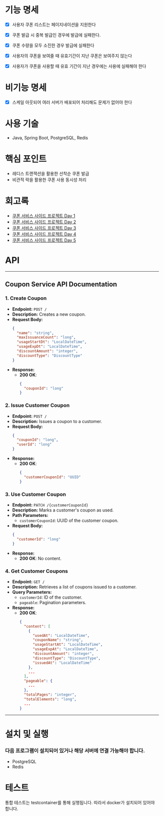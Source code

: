 # 기능 명세
- [x] 사용자 쿠폰 리스트는 페이지네이션을 지원한다
- [x] 쿠폰 발급 시 중복 발급인 경우에 발급에 실패한다.
- [x] 쿠폰 수량을 모두 소진한 경우 발급에 실패한다
- [x] 사용자의 쿠폰을 보여줄 때 유효기간이 지난 쿠폰은 보여주지 않는다
- [x] 사용자가 쿠폰을 사용할 때 유효 기간이 지난 경우에는 사용에 실패해야 한다


# 비기능 명세
- [x] 스케일 아웃되어 여러 서버가 배포되어 처리해도 문제가 없어야 한다

# 사용 기술
- Java, Spring Boot, PostgreSQL, Redis

# 핵심 포인트
- 레디스 트랜잭션을 활용한 선착순 쿠폰 발급
- 비관적 락을 활용한 쿠폰 사용 동시성 처리

# 회고록
- [쿠폰 서비스 사이드 프로젝트 Day 1](https://purplebook.tistory.com/5)
- [쿠폰 서비스 사이드 프로젝트 Day 2](https://purplebook.tistory.com/6)
- [쿠폰 서비스 사이드 프로젝트 Day 3](https://purplebook.tistory.com/7)
- [쿠폰 서비스 사이드 프로젝트 Day 4](https://purplebook.tistory.com/8)
- [쿠폰 서비스 사이드 프로젝트 Day 5](https://purplebook.tistory.com/9)

# API

---
## **Coupon Service API Documentation**

### **1. Create Coupon**

- **Endpoint:** `POST /`
- **Description:** Creates a new coupon.
- **Request Body:**
  ```json
  {
    "name": "string",
    "maxIssuanceCount": "long",
    "usageStartDt": "LocalDateTime",
    "usageExpDt": "LocalDateTime",
    "discountAmount": "integer",
    "discountType": "DiscountType"
  }
  ```
- **Response:**
    - **200 OK**:
      ```json
      {
        "couponId": "long"
      }
      ```

### **2. Issue Customer Coupon**

- **Endpoint:** `POST /`
- **Description:** Issues a coupon to a customer.
- **Request Body:**
  ```json
  {
    "couponId": "long",
    "userId": "long"
  }
  ```
- **Response:**
  - **200 OK**:
    ```json
    {
      "customerCouponId": "UUID"
    }
    ```

### **3. Use Customer Coupon**

- **Endpoint:** `PATCH /{customerCouponId}`
- **Description:** Marks a customer's coupon as used.
- **Path Parameters:**
    - `customerCouponId`: UUID of the customer coupon.
- **Request Body:**
  ```json
  {
    "customerId": "long"
  }
  ```
- **Response:**
    - **200 OK**: No content.

### **4. Get Customer Coupons**

- **Endpoint:** `GET /`
- **Description:** Retrieves a list of coupons issued to a customer.
- **Query Parameters:**
    - `customerId`: ID of the customer.
    - `pageable`: Pagination parameters.
- **Response:**
    - **200 OK**:
      ```json
      {
        "content": [
          {
            "usedAt": "LocalDateTime",
            "couponName": "string",
            "usageStartAt": "LocalDateTime",
            "usageExpAt": "LocalDateTime",
            "discountAmount": "integer",
            "discountType": "DiscountType",
            "issuedAt": "LocalDateTime"
          },
          ...
        ],
        "pageable": {
          ...
        },
        "totalPages": "integer",
        "totalElements": "long",
        ...
      }
      ```
---

# 설치 및 실행
### 다음 프로그램이 설치되어 있거나 해당 서버에 연결 가능해야 합니다.
- PostgreSQL
- Redis


# 테스트
통합 테스트는 testcontainer를 통해 실행됩니다. 따라서 docker가 설치되어 있어야 합니다.
